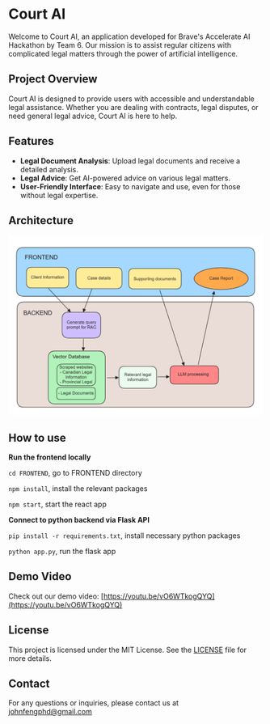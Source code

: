 # Court AI

Welcome to Court AI, an application developed for Brave's Accelerate AI Hackathon by Team 6. Our mission is to assist regular citizens with complicated legal matters through the power of artificial intelligence.

## Project Overview

Court AI is designed to provide users with accessible and understandable legal assistance. Whether you are dealing with contracts, legal disputes, or need general legal advice, Court AI is here to help.

## Features

- **Legal Document Analysis**: Upload legal documents and receive a detailed analysis.
- **Legal Advice**: Get AI-powered advice on various legal matters.
- **User-Friendly Interface**: Easy to navigate and use, even for those without legal expertise.

## Architecture

![alt text](ASSETS/architecture.png)

## How to use

**Run the frontend locally**

`cd FRONTEND`,   go to FRONTEND directory

`npm install`,   install the relevant packages

`npm start`,   start the react app

**Connect to python backend via Flask API**

`pip install -r requirements.txt`, install necessary python packages

`python app.py`, run the flask app

## Demo Video

Check out our demo video: [https://youtu.be/vO6WTkogQYQ](https://youtu.be/vO6WTkogQYQ)

## License

This project is licensed under the MIT License. See the [LICENSE](LICENSE) file for more details.

## Contact

For any questions or inquiries, please contact us at johnfengphd@gmail.com